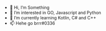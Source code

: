 - 👋 Hi, I’m Something 
- 👀 I’m interested in GO, Javascript and Python 
- 🌱 I’m currently learning Kotlin, C# and C++
- 📫 Hehe go brrr#0336


